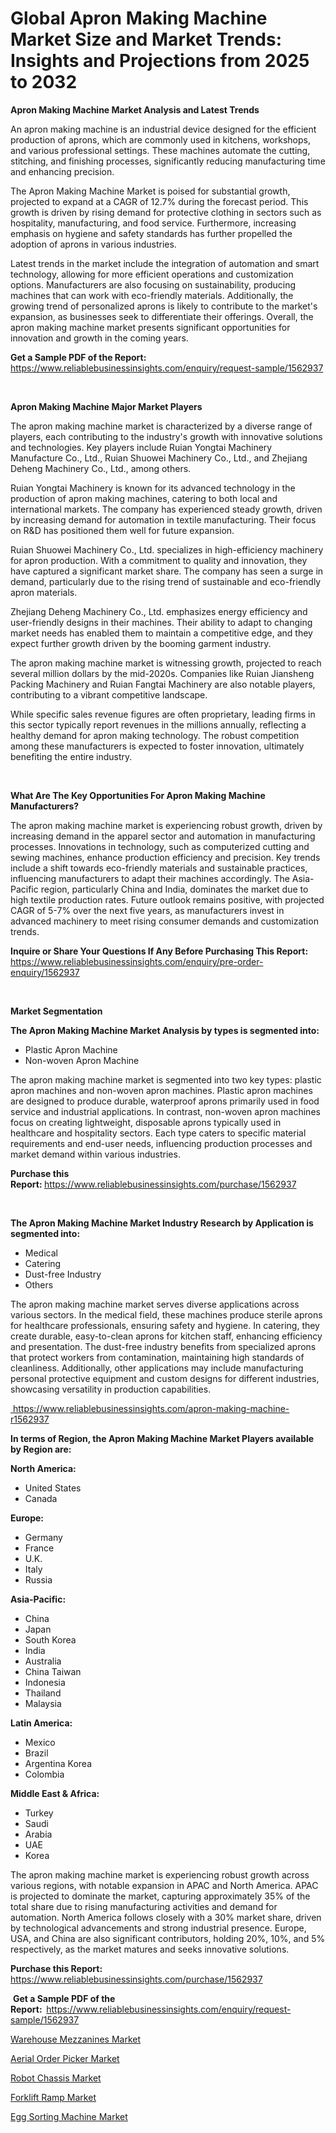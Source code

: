 <p><h1>Global Apron Making Machine Market Size and Market Trends: Insights and Projections from 2025 to 2032</h1></p><p><strong>Apron Making Machine Market Analysis and Latest Trends</strong></p>
<p><p>An apron making machine is an industrial device designed for the efficient production of aprons, which are commonly used in kitchens, workshops, and various professional settings. These machines automate the cutting, stitching, and finishing processes, significantly reducing manufacturing time and enhancing precision. </p><p>The Apron Making Machine Market is poised for substantial growth, projected to expand at a CAGR of 12.7% during the forecast period. This growth is driven by rising demand for protective clothing in sectors such as hospitality, manufacturing, and food service. Furthermore, increasing emphasis on hygiene and safety standards has further propelled the adoption of aprons in various industries.</p><p>Latest trends in the market include the integration of automation and smart technology, allowing for more efficient operations and customization options. Manufacturers are also focusing on sustainability, producing machines that can work with eco-friendly materials. Additionally, the growing trend of personalized aprons is likely to contribute to the market's expansion, as businesses seek to differentiate their offerings. Overall, the apron making machine market presents significant opportunities for innovation and growth in the coming years.</p></p>
<p><strong>Get a Sample PDF of the Report:&nbsp;</strong> <a href="https://www.reliablebusinessinsights.com/enquiry/request-sample/1562937?utm_campaign=115&utm_medium=2&utm_source=Github&utm_content=ia&utm_term=16022025&utm_id=apron-making-machine">https://www.reliablebusinessinsights.com/enquiry/request-sample/1562937</a></p>
<p>&nbsp;</p>
<p><strong>Apron Making Machine Major Market Players</strong></p>
<p><p>The apron making machine market is characterized by a diverse range of players, each contributing to the industry's growth with innovative solutions and technologies. Key players include Ruian Yongtai Machinery Manufacture Co., Ltd., Ruian Shuowei Machinery Co., Ltd., and Zhejiang Deheng Machinery Co., Ltd., among others.</p><p>Ruian Yongtai Machinery is known for its advanced technology in the production of apron making machines, catering to both local and international markets. The company has experienced steady growth, driven by increasing demand for automation in textile manufacturing. Their focus on R&D has positioned them well for future expansion.</p><p>Ruian Shuowei Machinery Co., Ltd. specializes in high-efficiency machinery for apron production. With a commitment to quality and innovation, they have captured a significant market share. The company has seen a surge in demand, particularly due to the rising trend of sustainable and eco-friendly apron materials.</p><p>Zhejiang Deheng Machinery Co., Ltd. emphasizes energy efficiency and user-friendly designs in their machines. Their ability to adapt to changing market needs has enabled them to maintain a competitive edge, and they expect further growth driven by the booming garment industry.</p><p>The apron making machine market is witnessing growth, projected to reach several million dollars by the mid-2020s. Companies like Ruian Jiansheng Packing Machinery and Ruian Fangtai Machinery are also notable players, contributing to a vibrant competitive landscape.</p><p>While specific sales revenue figures are often proprietary, leading firms in this sector typically report revenues in the millions annually, reflecting a healthy demand for apron making technology. The robust competition among these manufacturers is expected to foster innovation, ultimately benefiting the entire industry.</p></p>
<p>&nbsp;</p>
<p><strong>What Are The Key Opportunities For Apron Making Machine Manufacturers?</strong></p>
<p><p>The apron making machine market is experiencing robust growth, driven by increasing demand in the apparel sector and automation in manufacturing processes. Innovations in technology, such as computerized cutting and sewing machines, enhance production efficiency and precision. Key trends include a shift towards eco-friendly materials and sustainable practices, influencing manufacturers to adapt their machines accordingly. The Asia-Pacific region, particularly China and India, dominates the market due to high textile production rates. Future outlook remains positive, with projected CAGR of 5-7% over the next five years, as manufacturers invest in advanced machinery to meet rising consumer demands and customization trends.</p></p>
<p><strong>Inquire or Share Your Questions If Any Before Purchasing This Report:</strong> <a href="https://www.reliablebusinessinsights.com/enquiry/pre-order-enquiry/1562937?utm_campaign=115&utm_medium=2&utm_source=Github&utm_content=ia&utm_term=16022025&utm_id=apron-making-machine">https://www.reliablebusinessinsights.com/enquiry/pre-order-enquiry/1562937</a></p>
<p>&nbsp;</p>
<p><strong>Market Segmentation</strong></p>
<p><strong>The Apron Making Machine Market Analysis by types is segmented into:</strong></p>
<p><ul><li>Plastic Apron Machine</li><li>Non-woven Apron Machine</li></ul></p>
<p><p>The apron making machine market is segmented into two key types: plastic apron machines and non-woven apron machines. Plastic apron machines are designed to produce durable, waterproof aprons primarily used in food service and industrial applications. In contrast, non-woven apron machines focus on creating lightweight, disposable aprons typically used in healthcare and hospitality sectors. Each type caters to specific material requirements and end-user needs, influencing production processes and market demand within various industries.</p></p>
<p><strong>Purchase this Report:&nbsp;</strong><a href="https://www.reliablebusinessinsights.com/purchase/1562937?utm_campaign=115&utm_medium=2&utm_source=Github&utm_content=ia&utm_term=16022025&utm_id=apron-making-machine">https://www.reliablebusinessinsights.com/purchase/1562937</a></p>
<p>&nbsp;</p>
<p><strong>The Apron Making Machine Market Industry Research by Application is segmented into:</strong></p>
<p><ul><li>Medical</li><li>Catering</li><li>Dust-free Industry</li><li>Others</li></ul></p>
<p><p>The apron making machine market serves diverse applications across various sectors. In the medical field, these machines produce sterile aprons for healthcare professionals, ensuring safety and hygiene. In catering, they create durable, easy-to-clean aprons for kitchen staff, enhancing efficiency and presentation. The dust-free industry benefits from specialized aprons that protect workers from contamination, maintaining high standards of cleanliness. Additionally, other applications may include manufacturing personal protective equipment and custom designs for different industries, showcasing versatility in production capabilities.</p></p>
<p><a href="https://www.reliablebusinessinsights.com/apron-making-machine-r1562937?utm_campaign=115&utm_medium=2&utm_source=Github&utm_content=ia&utm_term=16022025&utm_id=apron-making-machine">&nbsp;https://www.reliablebusinessinsights.com/apron-making-machine-r1562937</a></p>
<p><strong>In terms of Region, the Apron Making Machine Market Players available by Region are:</strong></p>
<p>
    <p> <strong> North America: </strong>
        <ul>
            <li>United States</li>
            <li>Canada</li>
        </ul>
        </p> 
    <p> <strong> Europe: </strong>
        <ul>
            <li>Germany</li>
            <li>France</li>
            <li>U.K.</li>
            <li>Italy</li>
            <li>Russia</li>
        </ul>
        </p> 
    <p> <strong> Asia-Pacific: </strong>
        <ul>
            <li>China</li>
            <li>Japan</li>
            <li>South Korea</li>
            <li>India</li>
            <li>Australia</li>
            <li>China Taiwan</li>
            <li>Indonesia</li>
            <li>Thailand</li>
            <li>Malaysia</li>
        </ul>
        </p> 
    <p> <strong> Latin America: </strong>
        <ul>
            <li>Mexico</li>
            <li>Brazil</li>
            <li>Argentina Korea</li>
            <li>Colombia</li>
        </ul>
        </p> 
    <p> <strong> Middle East & Africa: </strong>
        <ul>
            <li>Turkey</li>
            <li>Saudi</li>
            <li>Arabia</li>
            <li>UAE</li>
            <li>Korea</li>
        </ul>
    </p>
    </p>
<p><p>The apron making machine market is experiencing robust growth across various regions, with notable expansion in APAC and North America. APAC is projected to dominate the market, capturing approximately 35% of the total share due to rising manufacturing activities and demand for automation. North America follows closely with a 30% market share, driven by technological advancements and strong industrial presence. Europe, USA, and China are also significant contributors, holding 20%, 10%, and 5% respectively, as the market matures and seeks innovative solutions.</p></p>
<p><strong>Purchase this Report: </strong><a href="https://www.reliablebusinessinsights.com/purchase/1562937?utm_campaign=115&utm_medium=2&utm_source=Github&utm_content=ia&utm_term=16022025&utm_id=apron-making-machine">https://www.reliablebusinessinsights.com/purchase/1562937</a></p>
<p>&nbsp;<strong>Get a Sample PDF of the Report:&nbsp;&nbsp;</strong><a href="https://www.reliablebusinessinsights.com/enquiry/request-sample/1562937?utm_campaign=115&utm_medium=2&utm_source=Github&utm_content=ia&utm_term=16022025&utm_id=apron-making-machine">https://www.reliablebusinessinsights.com/enquiry/request-sample/1562937</a></p>
<p><strong></strong></p>
<p><p><a href="https://github.com/salodipura00/Market-Research-Report-List-1/blob/main/warehouse-mezzanines-market.md?utm_campaign=115&utm_medium=2&utm_source=Github&utm_content=ia&utm_term=16022025&utm_id=apron-making-machine">Warehouse Mezzanines Market</a></p><p><a href="https://github.com/shopovdjondo/Market-Research-Report-List-1/blob/main/aerial-order-picker-market.md?utm_campaign=115&utm_medium=2&utm_source=Github&utm_content=ia&utm_term=16022025&utm_id=apron-making-machine">Aerial Order Picker Market</a></p><p><a href="https://github.com/toqiourir/Market-Research-Report-List-1/blob/main/robot-chassis-market.md?utm_campaign=115&utm_medium=2&utm_source=Github&utm_content=ia&utm_term=16022025&utm_id=apron-making-machine">Robot Chassis Market</a></p><p><a href="https://github.com/saeiddaemo/Market-Research-Report-List-1/blob/main/forklift-ramp-market.md?utm_campaign=115&utm_medium=2&utm_source=Github&utm_content=ia&utm_term=16022025&utm_id=apron-making-machine">Forklift Ramp Market</a></p><p><a href="https://github.com/supicweg/Market-Research-Report-List-1/blob/main/egg-sorting-machine-market.md?utm_campaign=115&utm_medium=2&utm_source=Github&utm_content=ia&utm_term=16022025&utm_id=apron-making-machine">Egg Sorting Machine Market</a></p></p>